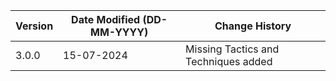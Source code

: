 | **Version** | **Date Modified (DD-MM-YYYY)** | **Change History**                                                 |
|-------------|--------------------------------|--------------------------------------------------------------------|
| 3.0.0       | 15-07-2024                     |	Missing Tactics and Techniques added     						|